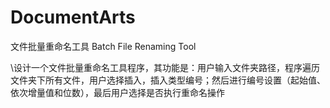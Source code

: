 # DocumentArts
文件批量重命名工具 Batch File Renaming Tool



\设计一个文件批量重命名工具程序，其功能是：用户输入文件夹路径，程序遍历文件夹下所有文件，用户选择插入，插入类型编号；然后进行编号设置（起始值、依次增量值和位数），最后用户选择是否执行重命名操作
